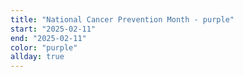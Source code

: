 ```yaml
---
title: "National Cancer Prevention Month - purple"
start: "2025-02-11"
end: "2025-02-11"
color: "purple"
allday: true
---
```


